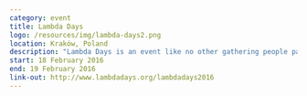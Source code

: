 ```yaml
---
category: event
title: Lambda Days
logo: /resources/img/lambda-days2.png
location: Kraków, Poland
description: "Lambda Days is an event like no other gathering people passionate about functional programming."
start: 18 February 2016
end: 19 February 2016
link-out: http://www.lambdadays.org/lambdadays2016
---
```

